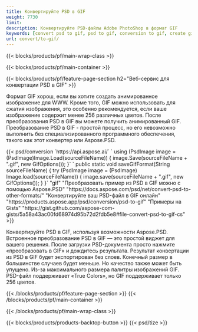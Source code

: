 ```yaml
---
title: Конвертируйте PSD в GIF
weight: 7730
limit: 
description: Конвертируйте PSD-файлы Adobe PhotoShop в формат GIF
keywords: [convert psd to gif, psd to gif, conversion to gif, create gif from psd, print psd as gif]
url: convert/to-gif/
---
```


{{< blocks/products/pf/main-wrap-class >}}

{{< blocks/products/pf/main-container >}}

{{< blocks/products/pf/feature-page-section h2="Веб-сервис для конвертации PSD в GIF" >}}
<p>Формат GIF хорош, если вы хотите создать анимированное изображение для WWW. Кроме того, GIF можно использовать для сжатия изображения, это особенно рекомендуется, если ваше изображение содержит менее 256 различных цветов. После преобразования PSD в GIF вы можете получить анимированный GIF. Преобразование PSD в GIF - простой процесс, но его невозможно выполнить без специализированного программного обеспечения, такого как этот конвертер или Aspose.PSD.</p>
{{< psd/conversion `https://api.aspose.ai/` 
`    using (PsdImage image = (PsdImage)Image.Load(sourceFileName))
    {
        image.Save(sourceFileName + ".gif",  new GifOptions());
    }` 
	`    public static void saveGifFormat(String sourceFileName) {
        try (PsdImage image = (PsdImage) Image.load(sourceFileName)) {
            image.save(sourceFileName + ".gif", new GifOptions());
        }
    }` 
"gif" "Преобразовать пример из PSD в GIF можно с помощью Aspose.PSD"  "https://docs.aspose.com/psd/net/convert-psd-to-other-formats/" "Конвертируйте ваш PSD-файл в GIF онлайн" "https://products.aspose.app/psd/conversion/psd-to-gif" "Примеры на Gists" "https://gist.github.com/aspose-com-gists/5a58a43ac00fd68974d95b72d2fdb5e8#file-convert-psd-to-gif-cs" >}}
<p>Конвертируйте PSD в GIF, используя возможности Aspose.PSD. Встроенное преобразование PSD в GIF — это простой виджет для вашего решения. После загрузки PSD-документа просто нажмите «преобразовать в GIF» и дождитесь результата. Результат конвертации из PSD в GIF будет экспортирован без слоев. Конечный размер в большинстве случаев будет меньше. Но качество также может быть упущено. Из-за максимального размера палитры изображений GIF. PSD-файл поддерживает «True Colors», но GIF поддерживает только 256 цветов. </p>
{{< /blocks/products/pf/feature-page-section >}}
{{< /blocks/products/pf/main-container >}}


{{< /blocks/products/pf/main-wrap-class >}}

{{< blocks/products/products-backtop-button >}}
{{< psd/tize >}}

